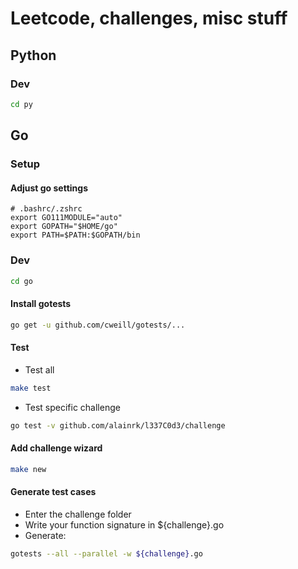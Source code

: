 # Leetcode, challenges, misc stuff

## Python

### Dev
```sh
cd py
```


## Go

### Setup

#### Adjust go settings
```
# .bashrc/.zshrc
export GO111MODULE="auto"
export GOPATH="$HOME/go"
export PATH=$PATH:$GOPATH/bin
```

### Dev
```sh
cd go
```

#### Install gotests
```sh
go get -u github.com/cweill/gotests/...
```

#### Test

- Test all
```sh
make test
```
- Test specific challenge
```sh
go test -v github.com/alainrk/l337C0d3/challenge
```

#### Add challenge wizard
```sh
make new
```

#### Generate test cases
- Enter the challenge folder
- Write your function signature in ${challenge}.go
- Generate:
```sh
gotests --all --parallel -w ${challenge}.go
```
